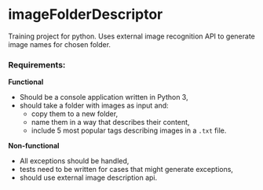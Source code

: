 # imageFolderDescriptor
Training project for python. Uses external image recognition API to generate image names for chosen folder.

### Requirements:
**Functional**
  
* Should be a console application written in Python 3,  
* should take a folder with images as input and:
  * copy them to a new folder,
  * name them in a way that describes their content,
  * include 5 most popular tags describing images in a `.txt` file.
  
**Non-functional**
* All exceptions should be handled,
* tests need to be written for cases that might generate exceptions,
* should use external image description api.
